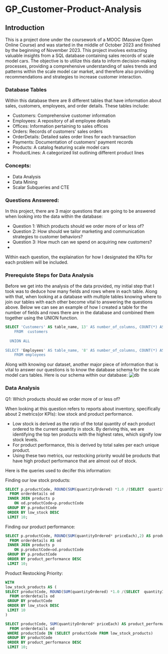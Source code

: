 # GP_Customer-Product-Analysis
## Introduction
This is a project done under the coursework of a MOOC (Massive Open Online Course) and was started in the middle of October 2023 and finished by the beginning of November 2023. This project involves extracting valuable insights from a SQL database containing sales records of scale model cars. The objective is to utilize this data to inform decision-making processes, providing a comprehensive understanding of sales trends and patterns within the scale model car market, and therefore also providing recommendations and strategies to increase customer interaction.

### Database Tables
Within this database there are 8 different tables that have information about sales, customers, employees, and order details. These tables include: 

- Customers: Comprehensive customer information
- Employees: A repository of all employee details
- Offices: Information pertaining to sales offices
- Orders: Records of customers' sales orders
- OrderDetails: Detailed sales order lines for each transaction
- Payments: Documentation of customers' payment records
- Products: A catalog featuring scale model cars
- ProductLines: A categorized list outlining different product lines

### Concepts:
- Data Analysis
- Data Mining
- Scalar Subqueries and CTE

### Questions Answered: 
In this project, there are 3 major questions that are going to be answered when looking into the data within the database: 

- Question 1: Which products should we order more of or less of?
- Question 2: How should we tailor marketing and communication strategies to customer behaviors?
- Question 3: How much can we spend on acquiring new customers?
- 
Within each question, the explaination for how I designated the KPIs for each problem will be included.  

### Prerequiste Steps for Data Analysis 
Before we get into the analysis of the data provided, my initial step that I took was to deduce how many fields and rows where in each table. Along with that, when looking at a database with multiple tables knowing where to join our tables with each other become vital to answering the questions above. Below we can see an example of how I created a table for the number of fields and rows there are in the database and combined them together using the UNION function. 

``` sql 
SELECT 'Customers' AS table_name, 13' AS number_of_columns, COUNT(*) AS number_of_rows
	FROM  customers
	
  UNION ALL
	
SELECT 'Employees' AS table_name, '8' AS number_of_columns, COUNT(*) AS number_of_rows
	FROM employees
```
Along with knowing our dataset, another major piece of information that is vital to answer our questions is to know the database schema for the scale model cars tables. Here is our schema within our database: ![db](https://github.com/ManvishK7122/GP_Customer-Product-Analysis/assets/151494568/ec45c029-78a8-4c2f-8608-b4a91f2459f3)

### Data Analysis

Q1: Which products should we order more of or less of?

When looking at this question refers to reports about inventory, specifically about 2 metrics(or KPIs): low stock and product performance.

- Low stock is derived as the ratio of the total quantity of each product ordered to the current quantity in stock. By deriving this, we are identifying the top ten products with the highest rates, which signify low stock levels.
- For product performance, this is derived by total sales per each unique product.
- Using these two metrics, our restocking priority would be products that have high product performance that are almost out of stock.

Here is the queries used to decifer this information: 

Finding our low stock products:
```sql
SELECT p.productCode, ROUND(SUM(quantityOrdered) *1.0 /(SELECT  quantityInStock FROM products p WHERE od.productCode=p.productCode),2) AS low_stock,p.productName,p.productLine
  FROM orderdetails od
 INNER JOIN products p
    ON od.productCode=p.productCode
 GROUP BY p.productCode
 ORDER BY low_stock DESC
 LIMIT 10;
```
Finding our product performance: 
```sql
SELECT p.productCode, ROUND(SUM(quantityOrdered* priceEach),2) AS product_performance,p.productName,p.productLine
  FROM orderdetails AS od
 INNER JOIN products p
    ON p.productCode=od.productCode
 GROUP BY p.productCode
 ORDER BY product_performance DESC
 LIMIT 10;
```
Product Restocking Priority:
```sql
WITH 
low_stock_products AS (
SELECT productCode, ROUND(SUM(quantityOrdered) *1.0 /(SELECT  quantityInStock FROM products p WHERE od.productCode=p.productCode),2) AS low_stock		 
  FROM orderdetails od
 GROUP BY productCode
 ORDER BY low_stock DESC
 LIMIT 10
)

SELECT productCode, SUM(quantityOrdered* priceEach) AS product_performance
  FROM orderdetails od
 WHERE productCode IN (SELECT productCode FROM low_stock_products)
 GROUP BY productCode 
 ORDER BY product_performance DESC
 LIMIT 10;
```
